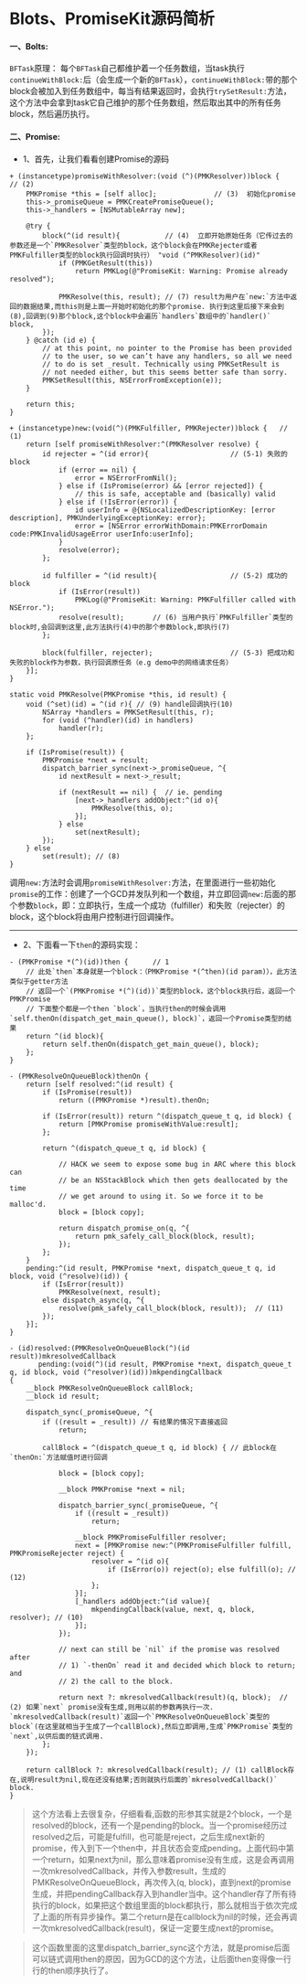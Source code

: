 # Blots、PromiseKit源码简析
#### 一、Bolts:
`BFTask`原理：
每个`BFTask`自己都维护着一个任务数组，当task执行`continueWithBlock:`后（会生成一个新的`BFTask`），`continueWithBlock:`带的那个block会被加入到任务数组中，每当有结果返回时，会执行`trySetResult:`方法，这个方法中会拿到task它自己维护的那个任务数组，然后取出其中的所有任务block，然后遍历执行。

#### 二、Promise:
* 1、首先，让我们看看创建Promise的源码

```objc
+ (instancetype)promiseWithResolver:(void (^)(PMKResolver))block {    // (2)
    PMKPromise *this = [self alloc];              // (3)  初始化promise
    this->_promiseQueue = PMKCreatePromiseQueue();
    this->_handlers = [NSMutableArray new];

    @try {
        block(^(id result){           // (4)  立即开始原始任务（它传过去的参数还是一个`PMKResolver`类型的block，这个block会在PMKRejecter或者PMKFulfiller类型的block执行回调时执行） "void (^PMKResolver)(id)"
            if (PMKGetResult(this))
                return PMKLog(@"PromiseKit: Warning: Promise already resolved");

            PMKResolve(this, result); // (7) result为用户在`new:`方法中返回的数据结果,而this则是上面一开始时初始化的那个promise. 执行到这里后接下来会到(8),回调到(9)那个block,这个block中会遍历`handlers`数组中的`handler()` block, 
        });
    } @catch (id e) {
        // at this point, no pointer to the Promise has been provided
        // to the user, so we can’t have any handlers, so all we need
        // to do is set _result. Technically using PMKSetResult is
        // not needed either, but this seems better safe than sorry.
        PMKSetResult(this, NSErrorFromException(e));
    }

    return this;
}

+ (instancetype)new:(void(^)(PMKFulfiller, PMKRejecter))block {   // (1)
    return [self promiseWithResolver:^(PMKResolver resolve) {
        id rejecter = ^(id error){                    // (5-1) 失败的block
            if (error == nil) {
                error = NSErrorFromNil();
            } else if (IsPromise(error) && [error rejected]) {
                // this is safe, acceptable and (basically) valid
            } else if (!IsError(error)) {
                id userInfo = @{NSLocalizedDescriptionKey: [error description], PMKUnderlyingExceptionKey: error};
                error = [NSError errorWithDomain:PMKErrorDomain code:PMKInvalidUsageError userInfo:userInfo];
            }
            resolve(error);
        };

        id fulfiller = ^(id result){                  // (5-2) 成功的block
            if (IsError(result))
                PMKLog(@"PromiseKit: Warning: PMKFulfiller called with NSError.");
            resolve(result);       // (6) 当用户执行`PMKFulfiller`类型的block时,会回调到这里,此方法执行(4)中的那个参数block,即执行(7)
        };

        block(fulfiller, rejecter);                   // (5-3) 把成功和失败的block作为参数，执行回调原任务（e.g demo中的网络请求任务）
    }];
}

static void PMKResolve(PMKPromise *this, id result) {
    void (^set)(id) = ^(id r){ // (9) handle回调执行(10)
        NSArray *handlers = PMKSetResult(this, r);
        for (void (^handler)(id) in handlers)
            handler(r);
    };

    if (IsPromise(result)) {
        PMKPromise *next = result;
        dispatch_barrier_sync(next->_promiseQueue, ^{
            id nextResult = next->_result;
            
            if (nextResult == nil) {  // ie. pending
                [next->_handlers addObject:^(id o){
                    PMKResolve(this, o);
                }];
            } else
                set(nextResult);
        });
    } else
        set(result); // (8) 
}
```
调用`new:`方法时会调用`promiseWithResolver:`方法，在里面进行一些初始化`promise`的工作：创建了一个GCD并发队列和一个数组，并立即回调`new:`后面的那个参数`block`，即：立即执行，生成一个成功（fulfiller）和失败（rejecter）的block，这个block将由用户控制进行回调操作。

----
* 2、下面看一下`then`的源码实现：

```objc
- (PMKPromise *(^)(id))then {      // 1
    // 此处`then`本身就是一个block：（PMKPromise *(^then)(id param)），此方法类似于getter方法
    // 返回一个`(PMKPromise *(^)(id))`类型的block，这个block执行后，返回一个PMKPromise
    // 下面整个都是一个then `block`，当执行then的时候会调用 `self.thenOn(dispatch_get_main_queue(), block)`，返回一个Promise类型的结果
    return ^(id block){
        return self.thenOn(dispatch_get_main_queue(), block);
    };
}

- (PMKResolveOnQueueBlock)thenOn {
    return [self resolved:^(id result) {
        if (IsPromise(result))
            return ((PMKPromise *)result).thenOn;

        if (IsError(result)) return ^(dispatch_queue_t q, id block) {
            return [PMKPromise promiseWithValue:result];
        };

        return ^(dispatch_queue_t q, id block) {

            // HACK we seem to expose some bug in ARC where this block can
            // be an NSStackBlock which then gets deallocated by the time
            // we get around to using it. So we force it to be malloc'd.
            block = [block copy];

            return dispatch_promise_on(q, ^{
                return pmk_safely_call_block(block, result);
            });
        };
    }
    pending:^(id result, PMKPromise *next, dispatch_queue_t q, id block, void (^resolve)(id)) {  
        if (IsError(result))
            PMKResolve(next, result);
        else dispatch_async(q, ^{
            resolve(pmk_safely_call_block(block, result));  // (11)
        });
    }];
}

- (id)resolved:(PMKResolveOnQueueBlock(^)(id result))mkresolvedCallback
       pending:(void(^)(id result, PMKPromise *next, dispatch_queue_t q, id block, void (^resolver)(id)))mkpendingCallback
{
    __block PMKResolveOnQueueBlock callBlock;
    __block id result;
    
    dispatch_sync(_promiseQueue, ^{
        if ((result = _result)) // 有结果的情况下直接返回
            return;

        callBlock = ^(dispatch_queue_t q, id block) { // 此block在`thenOn:`方法赋值时进行回调

            block = [block copy];

            __block PMKPromise *next = nil;

            dispatch_barrier_sync(_promiseQueue, ^{
                if ((result = _result))
                    return;

                __block PMKPromiseFulfiller resolver;
                next = [PMKPromise new:^(PMKPromiseFulfiller fulfill, PMKPromiseRejecter reject) {
                    resolver = ^(id o){
                        if (IsError(o)) reject(o); else fulfill(o); // (12)
                    };
                }];
                [_handlers addObject:^(id value){
                    mkpendingCallback(value, next, q, block, resolver); // (10)
                }];
            });
            
            // next can still be `nil` if the promise was resolved after
            // 1) `-thenOn` read it and decided which block to return; and
            // 2) the call to the block.

            return next ?: mkresolvedCallback(result)(q, block);  // (2) 如果`next` promise没有生成,则用以前的参数再执行一次. `mkresolvedCallback(result)`返回一个`PMKResolveOnQueueBlock`类型的block`(在这里就相当于生成了一个callBlock),然后立即调用,生成`PMKPromise`类型的`next`,以供后面的链式调用.
        };
    });

    return callBlock ?: mkresolvedCallback(result); // (1) callBlock存在,说明result为nil,现在还没有结果;否则就执行后面的`mkresolvedCallback()` block.
}
```
> 这个方法看上去很复杂，仔细看看,函数的形参其实就是2个block，一个是resolved的block，还有一个是pending的block。当一个promise经历过resolved之后，可能是fulfill，也可能是reject，之后生成next新的promise，传入到下一个then中，并且状态会变成pending。上面代码中第一个return，如果next为nil，那么意味着promise没有生成，这是会再调用一次mkresolvedCallback，并传入参数result，生成的PMKResolveOnQueueBlock，再次传入(q, block)，直到next的promise生成，并把pendingCallback存入到handler当中。这个handler存了所有待执行的block，如果把这个数组里面的block都执行，那么就相当于依次完成了上面的所有异步操作。第二个return是在callblock为nil的时候，还会再调一次mkresolvedCallback(result)，保证一定要生成next的promise。

> 这个函数里面的这里dispatch_barrier_sync这个方法，就是promise后面可以链式调用then的原因，因为GCD的这个方法，让后面then变得像一行行的then顺序执行了。



